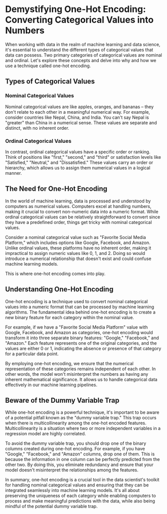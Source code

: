 # Demystifying One-Hot Encoding: Converting Categorical Values into Numbers

When working with data in the realm of machine learning and data science, it's
essential to understand the different types of categorical values that data can
possess. Two primary categories of categorical values are nominal and ordinal.
Let's explore these concepts and delve into why and how we use a technique
called one-hot encoding.

## Types of Categorical Values

### Nominal Categorical Values
Nominal categorical values are like apples, oranges, and bananas – they don't
relate to each other in a meaningful numerical way. For example, consider
countries like Nepal, China, and India. You can't say Nepal is "greater" than
China in a numerical sense. These values are separate and distinct, with no
inherent order.

### Ordinal Categorical Values
In contrast, ordinal categorical values have a specific order or ranking. Think
of positions like "first," "second," and "third" or satisfaction levels like
"Satisfied," "Neutral," and "Dissatisfied." These values carry an order or
hierarchy, which allows us to assign them numerical values in a logical manner.

## The Need for One-Hot Encoding

In the world of machine learning, data is processed and understood by computers
as numerical values. Computers excel at handling numbers, making it crucial to
convert non-numeric data into a numeric format. While ordinal categorical
values can be relatively straightforward to convert since they have a
predefined order, things get tricky with nominal categorical values.

Consider a nominal categorical value such as "Favorite Social Media Platform,"
which includes options like Google, Facebook, and Amazon. Unlike ordinal
values, these platforms have no inherent order, making it impractical to assign
numeric values like 0, 1, and 2. Doing so would introduce a numerical
relationship that doesn't exist and could confuse machine learning models.

This is where one-hot encoding comes into play.

## Understanding One-Hot Encoding

One-hot encoding is a technique used to convert nominal categorical values into
a numeric format that can be processed by machine learning algorithms. The
fundamental idea behind one-hot encoding is to create a new binary feature for
each category within the nominal value.

For example, if we have a "Favorite Social Media Platform" value with Google,
Facebook, and Amazon as categories, one-hot encoding would transform it into
three separate binary features: "Google," "Facebook," and "Amazon." Each
feature represents one of the original categories, and the values are either 0
or 1, indicating the absence or presence of that category for a particular data
point.

By employing one-hot encoding, we ensure that the numerical representation of
these categories remains independent of each other. In other words, the model
won't misinterpret the numbers as having any inherent mathematical
significance. It allows us to handle categorical data effectively in our
machine learning pipelines.

## Beware of the Dummy Variable Trap

While one-hot encoding is a powerful technique, it's important to be aware of a
potential pitfall known as the "dummy variable trap." This trap occurs when
there is multicollinearity among the one-hot encoded features.
Multicollinearity is a situation where two or more independent variables in a
regression model are highly correlated.

To avoid the dummy variable trap, you should drop one of the binary columns
created during one-hot encoding. For example, if you have "Google," "Facebook,"
and "Amazon" columns, drop one of them. This is because the information in one
column can be perfectly predicted from the other two. By doing this, you
eliminate redundancy and ensure that your model doesn't misinterpret the
relationships among the features.

In summary, one-hot encoding is a crucial tool in the data scientist's toolkit
for handling nominal categorical values and ensuring that they can be
integrated seamlessly into machine learning models. It's all about preserving
the uniqueness of each category while enabling computers to process and make
meaningful predictions with the data, while also being mindful of the potential
dummy variable trap.
